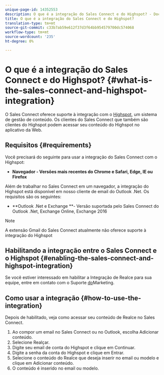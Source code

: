 ```yaml
---
unique-page-id: 14352553
description: O que é a integração do Sales Connect e do Highspot? - Documentos do Marketing - Documentação do produto
title: O que é a integração do Sales Connect e do Highspot?
translation-type: tm+mt
source-git-commit: c33b7ab59e612f37d3f64bb954579700dc574068
workflow-type: tm+mt
source-wordcount: '235'
ht-degree: 0%

---
```



# O que é a integração do Sales Connect e do Highspot? {#what-is-the-sales-connect-and-highspot-integration}

O Sales Connect oferece suporte à integração com o [Highspot](https://www.highspot.com/), um sistema de gestão de conteúdo. Os clientes do Sales Connect que também são clientes do Highspot podem acessar seu conteúdo do Highspot no aplicativo da Web.

## Requisitos {#requirements}

Você precisará do seguinte para usar a integração do Sales Connect com o Highspot:

* **Navegador - Versões mais recentes do Chrome e Safari, Edge, IE ou Firefox**

Além de trabalhar no Sales Connect em um navegador, a integração do Highspot está disponível em nosso cliente de email do Outlook .Net. Os requisitos são os seguintes:

* **Outlook .Net e Exchange **- Versão suportada pelo Sales Connect do Outlook .Net, Exchange Online, Exchange 2016

>[!NOTE]
>
>A extensão Gmail do Sales Connect atualmente não oferece suporte à integração do Highspot

## Habilitando a integração entre o Sales Connect e o Highspot {#enabling-the-sales-connect-and-highspot-integration}

Se você estiver interessado em habilitar a Integração de Realce para sua equipe, entre em contato com o Suporte [do](http://support.marketo.com)Marketing.

## Como usar a integração {#how-to-use-the-integration}

Depois de habilitado, veja como acessar seu conteúdo de Realce no Sales Connect.

1. Ao compor um email no Sales Connect ou no Outlook, escolha Adicionar conteúdo.
1. Selecione Realçar.
1. Digite seu email de conta do Highspot e clique em Continuar.
1. Digite a senha da conta do Highspot e clique em Entrar.
1. Selecione o conteúdo do Realce que deseja inserir no email ou modelo e clique em Adicionar conteúdo.
1. O conteúdo é inserido no email ou modelo.
